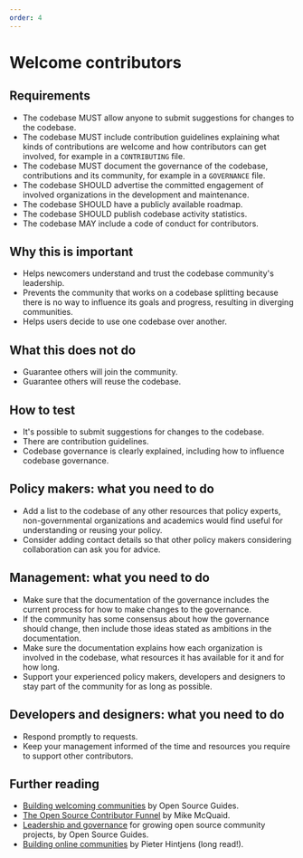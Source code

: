 ```yaml
---
order: 4
---
```

# Welcome contributors

<!-- SPDX-License-Identifier: CC0-1.0 -->
<!-- written in 2019 - 2022 by The Foundation for Public Code <info@publiccode.net> -->

## Requirements

* The codebase MUST allow anyone to submit suggestions for changes to the codebase.
* The codebase MUST include contribution guidelines explaining what kinds of contributions are welcome and how contributors can get involved, for example in a `CONTRIBUTING` file.
* The codebase MUST document the governance of the codebase, contributions and its community, for example in a `GOVERNANCE` file.
* The codebase SHOULD advertise the committed engagement of involved organizations in the development and maintenance.
* The codebase SHOULD have a publicly available roadmap.
* The codebase SHOULD publish codebase activity statistics.
* The codebase MAY include a code of conduct for contributors.

## Why this is important

* Helps newcomers understand and trust the codebase community's leadership.
* Prevents the community that works on a codebase splitting because there is no way to influence its goals and progress, resulting in diverging communities.
* Helps users decide to use one codebase over another.

## What this does not do

* Guarantee others will join the community.
* Guarantee others will reuse the codebase.

## How to test

* It's possible to submit suggestions for changes to the codebase.
* There are contribution guidelines.
* Codebase governance is clearly explained, including how to influence codebase governance.

## Policy makers: what you need to do

* Add a list to the codebase of any other resources that policy experts, non-governmental organizations and academics would find useful for understanding or reusing your policy.
* Consider adding contact details so that other policy makers considering collaboration can ask you for advice.

## Management: what you need to do

* Make sure that the documentation of the governance includes the current process for how to make changes to the governance.
* If the community has some consensus about how the governance should change, then include those ideas stated as ambitions in the documentation.
* Make sure the documentation explains how each organization is involved in the codebase, what resources it has available for it and for how long.
* Support your experienced policy makers, developers and designers to stay part of the community for as long as possible.

## Developers and designers: what you need to do

* Respond promptly to requests.
* Keep your management informed of the time and resources you require to support other contributors.

## Further reading

* [Building welcoming communities](https://opensource.guide/building-community/) by Open Source Guides.
* [The Open Source Contributor Funnel](https://mikemcquaid.com/2018/08/14/the-open-source-contributor-funnel-why-people-dont-contribute-to-your-open-source-project/) by Mike McQuaid.
* [Leadership and governance](https://opensource.guide/leadership-and-governance/) for growing open source community projects, by Open Source Guides.
* [Building online communities](http://hintjens.com/blog:117) by Pieter Hintjens (long read!).
